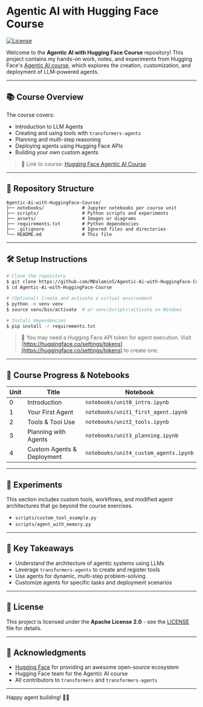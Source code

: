 # Agentic AI with Hugging Face Course

[![License](https://img.shields.io/badge/license-Apache%202.0-blue.svg)](LICENSE)

Welcome to the **Agentic AI with Hugging Face Course** repository! This project contains my hands-on work, notes, and experiments from Hugging Face's [Agentic AI course](https://huggingface.co/learn/agents-course/unit0/introduction), which explores the creation, customization, and deployment of LLM-powered agents.

---

## 📚 Course Overview

The course covers:
- Introduction to LLM Agents
- Creating and using tools with `transformers-agents`
- Planning and multi-step reasoning
- Deploying agents using Hugging Face APIs
- Building your own custom agents

> 📎 Link to course: [Hugging Face Agentic AI Course](https://huggingface.co/learn/agents-course/unit0/introduction)

---

## 📂 Repository Structure

```
Agentic-Ai-with-HuggingFace-Course/
├── notebooks/              # Jupyter notebooks per course unit
├── scripts/                # Python scripts and experiments
├── assets/                 # Images or diagrams
├── requirements.txt        # Python dependencies
├── .gitignore              # Ignored files and directories
└── README.md               # This file
```

---

## 🛠️ Setup Instructions

```bash
# Clone the repository
$ git clone https://github.com/MDalamin5/Agentic-Ai-with-HuggingFace-Course.git
$ cd Agentic-Ai-with-HuggingFace-Course

# (Optional) Create and activate a virtual environment
$ python -m venv venv
$ source venv/bin/activate  # or venv\Scripts\activate on Windows

# Install dependencies
$ pip install -r requirements.txt
```

> 🔐 You may need a Hugging Face API token for agent execution. Visit [https://huggingface.co/settings/tokens](https://huggingface.co/settings/tokens) to create one.

---

## 📓 Course Progress & Notebooks

| Unit | Title                            | Notebook                         |
|------|----------------------------------|----------------------------------|
| 0    | Introduction                     | `notebooks/unit0_intro.ipynb`    |
| 1    | Your First Agent                 | `notebooks/unit1_first_agent.ipynb` |
| 2    | Tools & Tool Use                 | `notebooks/unit2_tools.ipynb`    |
| 3    | Planning with Agents             | `notebooks/unit3_planning.ipynb` |
| 4    | Custom Agents & Deployment       | `notebooks/unit4_custom_agents.ipynb` |

---

## 🧪 Experiments

This section includes custom tools, workflows, and modified agent architectures that go beyond the course exercises.

- `scripts/custom_tool_example.py`
- `scripts/agent_with_memory.py`

---

## 📌 Key Takeaways

- Understand the architecture of agentic systems using LLMs
- Leverage `transformers-agents` to create and register tools
- Use agents for dynamic, multi-step problem-solving
- Customize agents for specific tasks and deployment scenarios

---

## 📜 License

This project is licensed under the **Apache License 2.0** - see the [LICENSE](LICENSE) file for details.

---

## 🙌 Acknowledgments

- [Hugging Face](https://huggingface.co) for providing an awesome open-source ecosystem
- Hugging Face team for the Agentic AI course
- All contributors to `transformers` and `transformers-agents`

---

Happy agent building! 🤖✨